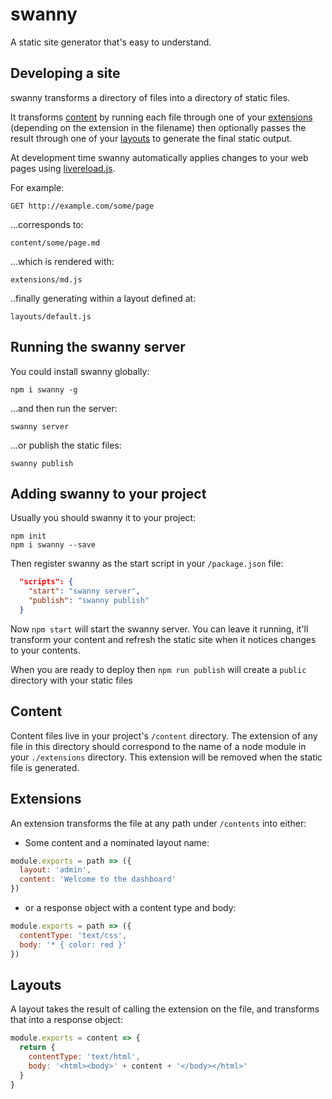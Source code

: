 # swanny

A static site generator that's easy to understand.

## Developing a site

swanny transforms a directory of files into a directory of static files.

It transforms [content](#content) by running each file through one of your [extensions](#extensions) (depending on the extension in the filename) then optionally passes the result through one of your [layouts](#layouts) to generate the final static output.

At development time swanny automatically applies changes to your web pages using
[livereload.js](https://github.com/livereload/livereload-js).

For example:

```
GET http://example.com/some/page
```

...corresponds to:

```
content/some/page.md
```

...which is rendered with:

```
extensions/md.js
```

..finally generating within a layout defined at:

```
layouts/default.js
```

## Running the swanny server

You could install swanny globally:

    npm i swanny -g

...and then run the server:

    swanny server

...or publish the static files:

    swanny publish

## Adding swanny to your project

Usually you should swanny it to your project:

    npm init
    npm i swanny --save

Then register swanny as the start script in your `/package.json` file:

```json
  "scripts": {
    "start": "swanny server",
    "publish": "swanny publish"
  }
```

Now `npm start` will start the swanny server. You can leave it running, it'll
transform your content and refresh the static site when it notices changes to
your contents.

When you are ready to deploy then `npm run publish` will create a `public`
directory with your static files

## Content

Content files live in your project's `/content` directory. The extension of any
file in this directory should correspond to the name of a node module in your
`./extensions` directory. This extension will be removed when the static file is
generated.

## Extensions

An extension transforms the file at any path under `/contents` into either:

* Some content and a nominated layout name:

```js
module.exports = path => ({
  layout: 'admin',
  content: 'Welcome to the dashboard'
})
 ```

* or a response object with a content type and body:

```js
module.exports = path => ({
  contentType: 'text/css',
  body: '* { color: red }'
})
```

## Layouts

A layout takes the result of calling the extension on the file, and transforms
that into a response object:

```js
module.exports = content => {
  return {
    contentType: 'text/html',
    body: '<html><body>' + content + '</body></html>'
  }
}
```
